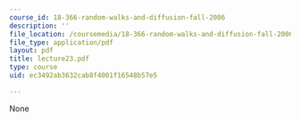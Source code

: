 ```yaml
---
course_id: 18-366-random-walks-and-diffusion-fall-2006
description: ''
file_location: /coursemedia/18-366-random-walks-and-diffusion-fall-2006/ec3492ab3632cab8f4001f16548b57e5_lecture23.pdf
file_type: application/pdf
layout: pdf
title: lecture23.pdf
type: course
uid: ec3492ab3632cab8f4001f16548b57e5

---
```

None